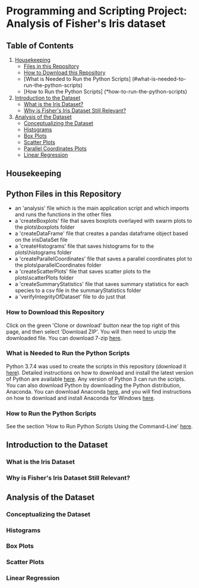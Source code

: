 # Programming and Scripting Project: Analysis of Fisher's Iris dataset

## Table of Contents
1. [Housekeeping](#housekeeping)
    * [Files in this Repository](#files-in-this-repository)
    * [How to Download this Repository](#how-to-download-this-repository)
    * [What is Needed to Run the Python Scripts] (#what-is-needed-to-run-the-python-scripts)
    * [How to Run the Python Scripts] (*how-to-run-the-python-scripts)
1. [Introduction to the Dataset](#introduction-to-the-dataset)
    * [What is the Iris Dataset?](#what-is-the-iris-dataset?)
    * [Why is Fisher's Iris Dataset Still Relevant?](#why-is-fisher's-iris-dataset-still-relevant?)
1. [Analysis of the Dataset](#analysis-of-the-data-set)
    * [Conceptualizing the Dataset](#conceptualizing-the-data-set)
    * [Histograms](#histograms)
    * [Box Plots](#box-plots)
    * [Scatter Plots](#scatter-plots)
    * [Parallel Coordinates Plots](#parallel-coordinates-plot)
    * [Linear Regression](*linear-regression)

## Housekeeping

## Python Files in this Repository
* an 'analysis' file which is the main application script and which imports and runs the functions in the other files
* a 'createBoxplots' file that saves boxplots overlayed with swarm plots to the plots\boxplots folder
* a 'createDataFrame' file that creates a pandas dataframe object based on the irisDataSet file
* a 'createHistograms' file that saves histograms for to the plots\histograms folder
* a 'createParallelCoordinates' file that saves a parallel coordinates plot to the plots\parallelCoordinates folder
* a 'createScatterPlots' file that saves scatter plots to the plots\scatterPlots folder
* a 'createSummaryStatistics' file that saves summary statistics for each species to a csv file in the summaryStatistics folder
* a 'verifyIntegrityOfDataset' file to do just that

### How to Download this Repository
Click on the green 'Clone or download' button near the top right of this page, and then select 'Download ZIP'. You will then need to unzip the downloaded file. You can download 7-zip [here](https://www.7-zip.org/download.html).

### What is Needed to Run the Python Scripts
Python 3.7.4 was used to create the scripts in this repository (download it [here](https://www.python.org/downloads/)). Detailed instructions on how to download and install the latest version of Python are available [here](https://realpython.com/installing-python/). Any version of Python 3 can run the scripts. You can also download Python by downloading the Python distribution, Anaconda. You can download Anaconda [here](https://www.anaconda.com/distribution/), and you will find instructions on how to download and install Anaconda for Windows [here](https://docs.anaconda.com/anaconda/install/windows/).

### How to Run the Python Scripts
See the section 'How to Run Python Scripts Using the Command-Line' [here](https://realpython.com/run-python-scripts/).

## Introduction to the Dataset

### What is the Iris Dataset

### Why is Fisher's Iris Dataset Still Relevant?

## **Analysis of the Dataset**

### Conceptualizing the Dataset
### Histograms
### Box Plots
### Scatter Plots
### Linear Regression
